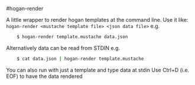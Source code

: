 #hogan-render

A little wrapper to render hogan templates at the command line.
Use it like: `hogan-render <mustache template file> <json data file>` e.g.

```bash
    $ hogan-render template.mustache data.json
```

Alternatively data can be read from STDIN e.g.

```bash
    $ cat data.json | hogan-render template.mustache
```

You can also run with just a template and type data at stdin
Use Ctrl+D (i.e. EOF) to have the data rendered
